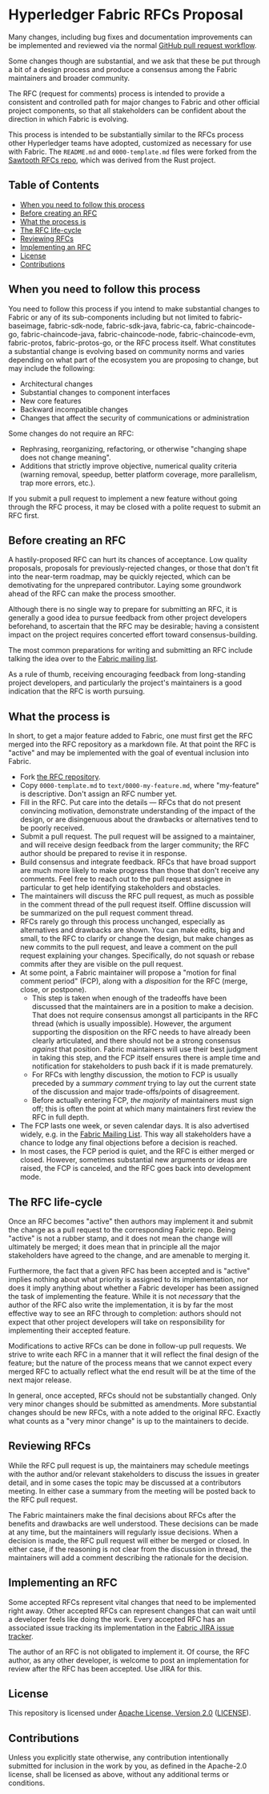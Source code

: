 # Hyperledger Fabric RFCs Proposal

Many changes, including bug fixes and documentation improvements can be
implemented and reviewed via the normal [GitHub pull request workflow](https://guides.github.com/introduction/flow/).

Some changes though are substantial, and we ask that these be put through a bit
of a design process and produce a consensus among the Fabric maintainers and
broader community.

The RFC (request for comments) process is intended to provide a consistent and
controlled path for major changes to Fabric and other official project
components, so that all stakeholders can be confident about the direction in
which Fabric is evolving.

This process is intended to be substantially similar to the RFCs process other
Hyperledger teams have adopted, customized as necessary for use with Fabric.
The `README.md` and `0000-template.md` files were forked from the
[Sawtooth RFCs repo](https://github.com/hyperledger/sawtooth-rfcs), which was
derived from the Rust project.

## Table of Contents

- [When you need to follow this process]
- [Before creating an RFC]
- [What the process is]
- [The RFC life-cycle]
- [Reviewing RFCs]
- [Implementing an RFC]
- [License]
- [Contributions]

## When you need to follow this process

[When you need to follow this process]: #when-you-need-to-follow-this-process

You need to follow this process if you intend to make substantial changes to
Fabric or any of its sub-components including but not limited to
fabric-baseimage, fabric-sdk-node, fabric-sdk-java, fabric-ca,
fabric-chaincode-go, fabric-chaincode-java, fabric-chaincode-node,
fabric-chaincode-evm, fabric-protos, fabric-protos-go, or the RFC process
itself. What constitutes a substantial change is evolving based on community
norms and varies depending on what part of the ecosystem you are proposing to
change, but may include the following:

- Architectural changes
- Substantial changes to component interfaces
- New core features
- Backward incompatible changes
- Changes that affect the security of communications or administration

Some changes do not require an RFC:

- Rephrasing, reorganizing, refactoring, or otherwise "changing shape does not
change meaning".
- Additions that strictly improve objective, numerical quality criteria
(warning removal, speedup, better platform coverage, more parallelism, trap
more errors, etc.).

If you submit a pull request to implement a new feature without going through
the RFC process, it may be closed with a polite request to submit an RFC first.

## Before creating an RFC

[Before creating an RFC]: #before-creating-an-rfc

A hastily-proposed RFC can hurt its chances of acceptance. Low quality
proposals, proposals for previously-rejected changes, or those that don't fit
into the near-term roadmap, may be quickly rejected, which can be demotivating
for the unprepared contributor. Laying some groundwork ahead of the RFC can
make the process smoother.

Although there is no single way to prepare for submitting an RFC, it is
generally a good idea to pursue feedback from other project developers
beforehand, to ascertain that the RFC may be desirable; having a consistent
impact on the project requires concerted effort toward consensus-building.

The most common preparations for writing and submitting an RFC include
talking the idea over to the [Fabric mailing list](https://lists.hyperledger.org/g/fabric/topics).

As a rule of thumb, receiving encouraging feedback from long-standing
project developers, and particularly the project's maintainers is a good
indication that the RFC is worth pursuing.

## What the process is

[What the process is]: #what-the-process-is

In short, to get a major feature added to Fabric, one must first get the RFC
merged into the RFC repository as a markdown file. At that point the RFC is
"active" and may be implemented with the goal of eventual inclusion into
Fabric.

- Fork [the RFC repository](https://github.com/hyperledger/fabric-rfcs).
- Copy `0000-template.md` to `text/0000-my-feature.md`, where "my-feature" is
descriptive. Don't assign an RFC number yet.
- Fill in the RFC. Put care into the details — RFCs that do not present
convincing motivation, demonstrate understanding of the impact of the design,
or are disingenuous about the drawbacks or alternatives tend to be
poorly received.
- Submit a pull request. The pull request will be assigned to a maintainer, and
will receive design feedback from the larger community; the RFC author should
be prepared to revise it in response.
- Build consensus and integrate feedback. RFCs that have broad support are much
more likely to make progress than those that don't receive any comments. Feel
free to reach out to the pull request assignee in particular to get help
identifying stakeholders and obstacles.
- The maintainers will discuss the RFC pull request, as much as possible in the
comment thread of the pull request itself. Offline discussion will be
summarized on the pull request comment thread.
- RFCs rarely go through this process unchanged, especially as alternatives and
drawbacks are shown. You can make edits, big and small, to the RFC to clarify
or change the design, but make changes as new commits to the pull request, and
leave a comment on the pull request explaining your changes. Specifically, do
not squash or rebase commits after they are visible on the pull request.
- At some point, a Fabric maintainer will propose a "motion for final comment
period" (FCP), along with a *disposition* for the RFC (merge, close, or
postpone).
  - This step is taken when enough of the tradeoffs have been discussed that
  the maintainers are in a position to make a decision. That does not require
  consensus amongst all participants in the RFC thread (which is usually
  impossible). However, the argument supporting the disposition on the RFC
  needs to have already been clearly articulated, and there should not be a
  strong consensus *against* that position. Fabric maintainers will use their
  best judgment in taking this step, and the FCP itself ensures there is ample
  time and notification for stakeholders to push back if it is made
  prematurely.
  - For RFCs with lengthy discussion, the motion to FCP is usually preceded by
  a *summary comment* trying to lay out the current state of the discussion and
  major trade-offs/points of disagreement.
  - Before actually entering FCP, *the majority* of maintainers must sign off;
  this is often the point at which many maintainers first review the RFC in
  full depth.
- The FCP lasts one week, or seven calendar days. It is also advertised widely,
e.g. in the [Fabric Mailing List](https://lists.hyperledger.org/g/fabric/topics).
This way all stakeholders have a chance to lodge any final objections before a
decision is reached.
- In most cases, the FCP period is quiet, and the RFC is either merged or
closed. However, sometimes substantial new arguments or ideas are raised, the
FCP is canceled, and the RFC goes back into development mode.

## The RFC life-cycle

[The RFC life-cycle]: #the-rfc-life-cycle

Once an RFC becomes "active" then authors may implement it and submit the
change as a pull request to the corresponding Fabric repo. Being "active" is
not a rubber stamp, and it does not mean the change will ultimately be merged;
it does mean that in principle all the major stakeholders have agreed to the
change, and are amenable to merging it.

Furthermore, the fact that a given RFC has been accepted and is "active"
implies nothing about what priority is assigned to its implementation, nor does
it imply anything about whether a Fabric developer has been assigned the task
of implementing the feature. While it is not *necessary* that the author of the
RFC also write the implementation, it is by far the most effective way to see
an RFC through to completion: authors should not expect that other project
developers will take on responsibility for implementing their accepted feature.

Modifications to active RFCs can be done in follow-up pull requests. We strive
to write each RFC in a manner that it will reflect the final design of the
feature; but the nature of the process means that we cannot expect every merged
RFC to actually reflect what the end result will be at the time of the next
major release.

In general, once accepted, RFCs should not be substantially changed. Only very
minor changes should be submitted as amendments. More substantial changes
should be new RFCs, with a note added to the original RFC. Exactly what counts
as a "very minor change" is up to the maintainers to decide.

## Reviewing RFCs

[Reviewing RFCs]: #reviewing-rfcs

While the RFC pull request is up, the maintainers may schedule meetings with
the author and/or relevant stakeholders to discuss the issues in greater
detail, and in some cases the topic may be discussed at a contributors meeting.
In either case a summary from the meeting will be posted back to the RFC pull
request.

The Fabric maintainers make the final decisions about RFCs after the benefits
and drawbacks are well understood. These decisions can be made at any time, but
the maintainers will regularly issue decisions. When a decision is made, the
RFC pull request will either be merged or closed. In either case, if the
reasoning is not clear from the discussion in thread, the maintainers will add
a comment describing the rationale for the decision.

## Implementing an RFC

[Implementing an RFC]: #implementing-an-rfc

Some accepted RFCs represent vital changes that need to be implemented right
away. Other accepted RFCs can represent changes that can wait until a
developer feels like doing the work. Every accepted RFC has an associated
issue tracking its implementation in the [Fabric JIRA issue tracker](https://jira.hyperledger.org/projects/FAB/issues).

The author of an RFC is not obligated to implement it. Of course, the RFC
author, as any other developer, is welcome to post an implementation for review
after the RFC has been accepted. Use JIRA for this.

## License

[License]: #license

This repository is licensed under [Apache License, Version 2.0](http://www.apache.org/licenses/LICENSE-2.0)
([LICENSE](LICENSE)).

## Contributions

[Contributions]: #contributions

Unless you explicitly state otherwise, any contribution intentionally submitted
for inclusion in the work by you, as defined in the Apache-2.0 license, shall
be licensed as above, without any additional terms or conditions.
